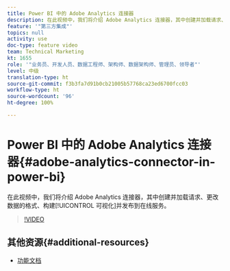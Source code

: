 ```yaml
---
title: Power BI 中的 Adobe Analytics 连接器
description: 在此视频中，我们将介绍 Adobe Analytics 连接器，其中创建并加载请求、更改数据的格式、构建可视化并发布到在线服务。
feature: '"第三方集成"'
topics: null
activity: use
doc-type: feature video
team: Technical Marketing
kt: 1655
role: '"业务员、开发人员、数据工程师、架构师、数据架构师、管理员、领导者"'
level: 中级
translation-type: ht
source-git-commit: f3b3fa7d91b0cb21005b57768ca23ed6700fcc03
workflow-type: ht
source-wordcount: '96'
ht-degree: 100%

---
```



# Power BI 中的 Adobe Analytics 连接器{#adobe-analytics-connector-in-power-bi}

在此视频中，我们将介绍 Adobe Analytics 连接器，其中创建并加载请求、更改数据的格式、构建[!UICONTROL 可视化]并发布到在线服务。

>[!VIDEO](https://video.tv.adobe.com/v/23130/?quality=12)

## 其他资源{#additional-resources}

* [功能文档](https://docs.microsoft.com/zh-cn/power-bi/desktop-connect-adobe-analytics)
